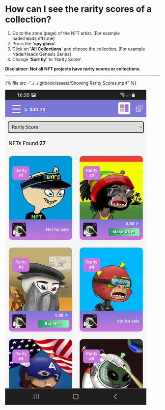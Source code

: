 # How can I see the rarity scores of a collection?

1. Go to the zone (page) of the NFT artist. \[For example naderheads.nftz.me]
2. Press the **'spy glass'.**
3. Click on **'All Collections**' and choose the collection. \[For example NaderHeads Genesis Series]
4. Change **'Sort by'** to 'Rarity Score'.

**Disclaimer: Not all NFT projects have rarity scores or collections.**

****

{% file src="../../.gitbook/assets/Showing Rarity Scores.mp4" %}

![](<../../.gitbook/assets/Rarity Scores.jpg>)
